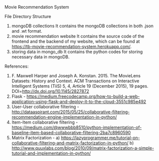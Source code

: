 Movie Recommendation System

File Directory Structure
1. mongoDB collections
    It contains the mongoDB collections in both .json and .wt format.
2. movie recommendation website
    It contains the source code of the frontend and the backend of my website, which can be found at https://tb-movie-recommendation-system.herokuapp.com/.
3. storing data in mongo_db
    It contains the python codes for storing necessary data in mongoDB.

References:
1. F. Maxwell Harper and Joseph A. Konstan. 2015. The MovieLens Datasets: History and Context. ACM Transactions on Interactive Intelligent Systems (TiiS) 5, 4, Article 19 (December 2015), 19 pages. DOI=http://dx.doi.org/10.1145/2827872
2. Flask - https://medium.freecodecamp.org/how-to-build-a-web-application-using-flask-and-deploy-it-to-the-cloud-3551c985e492 
3. User-User collaborative filtering - http://dataaspirant.com/2015/05/25/collaborative-filtering-recommendation-engine-implementation-in-python/
4. Item-Item collaborative filtering - https://medium.com/@wwwbbb8510/python-implementation-of-baseline-item-based-collaborative-filtering-2ba7c8960590
5. Matrix Factorization - a) https://lazyprogrammer.me/tutorial-on-collaborative-filtering-and-matrix-factorization-in-python/
                          b) http://www.quuxlabs.com/blog/2010/09/matrix-factorization-a-simple-tutorial-and-implementation-in-python/
